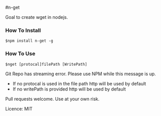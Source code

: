 #n-get

Goal to create wget in nodejs.

### How To Install
```
$npm install n-get -g
```
### How To Use
```
$nget [protocal]filePath [WritePath]
```

Git Repo has streaming error. Please use NPM while this message is up.

* If no protocal is used in the file path http will be used by default
* If no writePath is provided http will be used by default


Pull requests welcome. Use at your own risk.


Licence: MIT
